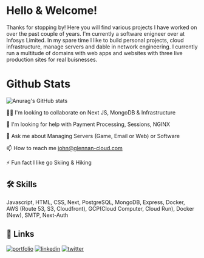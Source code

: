 # Hello & Welcome! 

Thanks for stopping by! Here you will find various projects I have worked on over the past couple of years. I'm currently a software enigneer over at Infosys Limited. In my spare time I like to build personal projects, cloud infrastructure, manage servers and dable in network engineering. I currently run a multitude of domains with web apps and websites with three live production sites for real buisnesses. 

# Github Stats

![Anurag's GitHub stats](https://github-readme-stats.vercel.app/api?username=glennanj1&show_icons=true&theme=radical)


👯‍♀️ I'm looking to collaborate on Next JS, MongoDB & Infrastructure

🤔 I'm looking for help with Payment Processing, Sessions, NGINX

💬 Ask me about Managing Servers (Game, Email or Web) or Software 

📫 How to reach me john@glennan-cloud.com

⚡️ Fun fact I like go Skiing & Hiking


## 🛠 Skills
Javascript, HTML, CSS, Next, PostgreSQL, MongoDB, Express, Docker, AWS (Route 53, S3, Cloudfront), GCP(Cloud Computer, Cloud Run), Docker (New), SMTP, Next-Auth

## 🔗 Links
[![portfolio](https://img.shields.io/badge/my_portfolio-000?style=for-the-badge&logo=ko-fi&logoColor=white)](https://glennan.netlify.app/)
[![linkedin](https://img.shields.io/badge/linkedin-0A66C2?style=for-the-badge&logo=linkedin&logoColor=white)](https://https://www.linkedin.com/in/glennan/)
[![twitter](https://img.shields.io/badge/twitter-1DA1F2?style=for-the-badge&logo=twitter&logoColor=white)](https://twitter.com/glennan_dev/)
